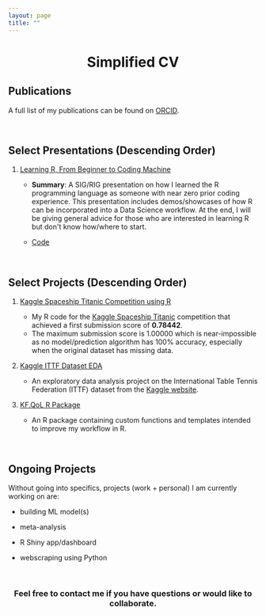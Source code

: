 ```yaml
---
layout: page
title: ""
---
```


<h1 align="center">
    Simplified CV
</h1>

## Publications

A full list of my publications can be found on [ORCID](https://orcid.org/0000-0002-9154-6599).

<br>

## Select Presentations (Descending Order)

1. [Learning R, From Beginner to Coding Machine](https://kf-rjourney.netlify.app/)

    + **Summary**: A SIG/RIG presentation on how I learned the R programming language as someone with near zero prior coding experience. This presentation includes demos/showcases of how R can be incorporated into a Data Science workflow. At the end, I will be giving general advice for those who are interested in learning R but don't know how/where to start.
    
    + [Code](https://github.com/kenf1/RIG_Presentation)

<br>

## Select Projects (Descending Order)

1. [Kaggle Spaceship Titanic Competition using R](https://github.com/kenf1/KaggleST-R)
    
    + My R code for the [Kaggle Spaceship Titanic](https://www.kaggle.com/competitions/spaceship-titanic) competition that achieved a first submission score of **0.78442**.
    + The maximum submission score is 1.00000 which is near-impossible as no model/prediction algorithm has 100% accuracy, especially when the original dataset has missing data.

1. [Kaggle ITTF Dataset EDA](https://github.com/kenf1/Kaggle_ITTF)
   
   + An exploratory data analysis project on the International Table Tennis Federation (ITTF) dataset from the [Kaggle website](https://www.kaggle.com/datasets/romanzdk/ittf-table-tennis-player-rankings-and-information).

1. [KF.QoL R Package](https://github.com/kenf1/KF.QoL)

    + An R package containing custom functions and templates intended to improve my workflow in R.

<br>

## Ongoing Projects

Without going into specifics, projects (work + personal) I am currently working on are:

+ building ML model(s)

+ meta-analysis

+ R Shiny app/dashboard

+ webscraping using Python

<br>

<h3 align="center">
    <strong>Feel free to contact me if you have questions or would like to collaborate.</strong>
</h3>
